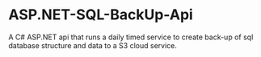# ASP.NET-SQL-BackUp-Api
A C# ASP.NET api that runs a daily timed service to create back-up of sql database structure and data to a S3 cloud service.  
